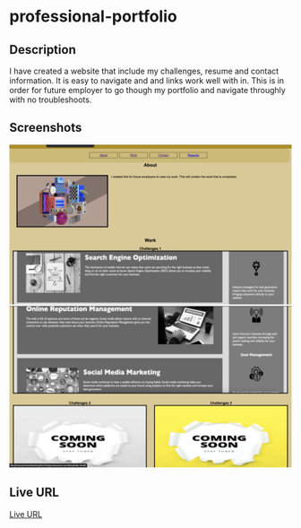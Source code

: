 # professional-portfolio

## Description 
I have created a website that include my challenges, resume and contact information. 
It is easy to navigate and and links work well with in. This is in order for future employer to go though my portfolio and navigate throughly with no troubleshoots.

## Screenshots 
![Screenshot of Professional Portfolio](./images/updatedscreenshot.png)
![Screenshot of Professional Portfolio](./images/screenshot02.png)

## Live URL
[Live URL](https://sirysiu.github.io/professional-portfolio/)
